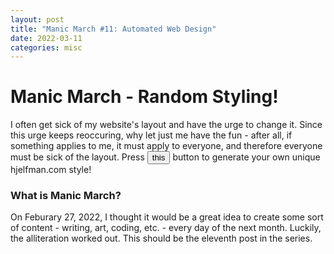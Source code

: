 ```yaml
---
layout: post
title: "Manic March #11: Automated Web Design"
date: 2022-03-11
categories: misc
---
```


# Manic March - Random Styling!

I often get sick of my website's layout and have the urge to change it. Since this urge keeps reoccuring, why let just me have the fun - after all, if something applies to me, it must apply to everyone, and therefore everyone must be sick of the layout. Press <button id="rip" onclick="destroy()">this</button> button to generate your own unique hjelfman.com style!


### What is Manic March?

On Feburary 27, 2022, I thought it would be a great idea to create some sort of content - writing, art, coding, etc. - every day of the next month. Luckily, the alliteration worked out. This should be the eleventh post in the series.

<script>
	function destroy() {
		var everything = document.getElementsByTagName("*");
		var ids = [];
		var fonts =["Arial","Arial Black","Verdana","Tahoma","Trebuchet MS","Impact","Times New Roman","Didot","Georgia","American Typewriter","Andale Mono","Courier","Lucida Console","Monaco","Bradley Hand","Brush Script MT","Luminari","Comic Sans MS"];
		for (var i=0, n=everything.length; i < n; ++i) {
			var el = everything[i];
			if (el.id) {
				ids.push(el.id);
			}
		}
		document.querySelector('*').style.fontFamily = fonts[choice];
		var choice = Math.floor(Math.random()*fonts.length);
		for (var j=0, lim=ids.length; j < lim; j++) {
			var randomColor = Math.floor(Math.random()*16777215).toString(16);
			console.log(ids[j]);
			document.getElementById(ids[j]).style.color = randomColor;
		}
	}
</script>
